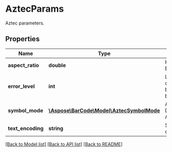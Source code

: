 # AztecParams

Aztec parameters.

## Properties
Name | Type | Description | Notes
---- | ---- | ----------- | -----
**aspect_ratio** | **double** | Height/Width ratio of 2D BarCode module. | [optional] 
**error_level** | **int** | Level of error correction of Aztec types of barcode. Value should between 10 to 95. | [optional] 
**symbol_mode** | [**\Aspose\BarCode\Model\AztecSymbolMode**](AztecSymbolMode.md) | Aztec Symbol mode. Default value: AztecSymbolMode.Auto. | [optional] 
**text_encoding** | **string** | Sets the encoding of codetext. | [optional] 

[[Back to Model list]](../../README.md#documentation-for-models) [[Back to API list]](../../README.md#documentation-for-api-endpoints) [[Back to README]](../../README.md)


